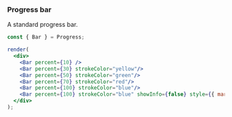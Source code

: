 ### Progress bar

A standard progress bar.

<!--start-code-->

```jsx
const { Bar } = Progress;

render(
  <div>
    <Bar percent={10} />
    <Bar percent={30} strokeColor="yellow"/>
    <Bar percent={50} strokeColor="green"/>
    <Bar percent={70} strokeColor="red"/>
    <Bar percent={100} strokeColor="blue"/>
    <Bar percent={100} strokeColor="blue" showInfo={false} style={{ marginTop: 5 }}/>
  </div>
);
```

<!--end-code-->
